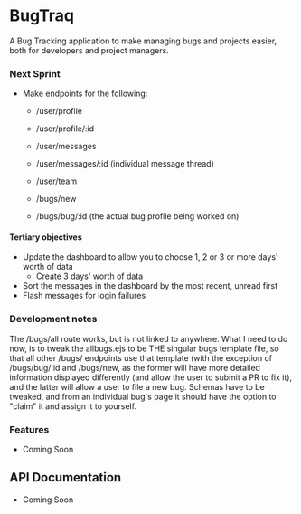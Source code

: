 # BugTraq

A Bug Tracking application to make managing bugs and projects easier, both for developers and project managers.

### Next Sprint

+ Make endpoints for the following:

    + /user/profile
    + /user/profile/:id
    + /user/messages
    + /user/messages/:id (individual message thread)
    + /user/team

    + /bugs/new
    + /bugs/bug/:id (the actual bug profile being worked on)

#### Tertiary objectives

+ Update the dashboard to allow you to choose 1, 2 or 3 or more days' worth of data
    + Create 3 days' worth of data
+ Sort the messages in the dashboard by the most recent, unread first
+ Flash messages for login failures

### Development notes

The /bugs/all route works, but is not linked to anywhere. What I need to do now, is to tweak the allbugs.ejs to be THE singular bugs template file, so that all other /bugs/ endpoints use that template (with the exception of /bugs/bug/:id and /bugs/new, as the former will have more detailed information displayed differently (and allow the user to submit a PR to fix it), and the latter will allow a user to file a new bug. Schemas have to be tweaked, and from an individual bug's page it should have the option to "claim" it and assign it to yourself.

### Features

+ Coming Soon

## API Documentation

+ Coming Soon
